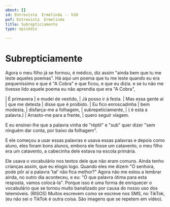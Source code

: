 ```yaml
---
about: []
id: Entrevista  Ermelinda -- h10
pof: Entrevista  Ermelinda
title: Subrepticiamente
type: episódio

---
```

# Subrepticiamente


Agora o meu filho já se formou, é médico, diz assim "ainda bem que tu me leste aqueles poemas".
Há aqui um poema que tu me leste quando eu era pequeníssimo e que é "A Cobra"
e que ficou, e que eu dizia. e se tu não me tivesse lido aquele poema eu não aprendia
que era "A Cobra",

|    É primavera
|    e mudei de vestido,
|    Já posso ir à festa.
|    Mas essa gente aí
|    que me detesta
|    disse que é proibido.
|    Eu fico enroscadinha
|    bem modesta,
|    disfarça-me a folhagem,
|    subrepeticiamente,
|      ( é esta a palavra.)
|    Arrasto-me para a frente,
|    quero seguir viagem.

E eu ensinei-lhe que a palavra vinha de "réptil" e "sub" quer dizer "sem ninguém dar conta,
por baixo da folhagem".

E ele começou a usar essas palavras e usava essas palavras e depois como aluno,
eles foram bons alunos, embora ele fosse um catavento, o meu filho era um catavento,
a cabecinha dele estava na escola primária.

Ele usava o vocabulário nos textos dele que não eram comuns.
Ainda tenho crianças assim, que eu elogio logo.
Quando eles me dizem "Ó senhora, pode pôr aí a palavra 'tal' não fica melhor?"
Agora não me estou a lembrar ainda, no outro dia aconteceu,
e eu: "Ó que palavra ótima para esta resposta, vamos colocá-la".
Porque isso é uma forma de enriquecer o vocabulário que se tornou muito banalizado
por causa do nosso uso dos telemóveis. (RISOS)
Muitos escrevem como se escreve nos SMS, no TikTok, (eu não sei o TikTok é outra coisa.
São imagens que se repetem em vídeo).
